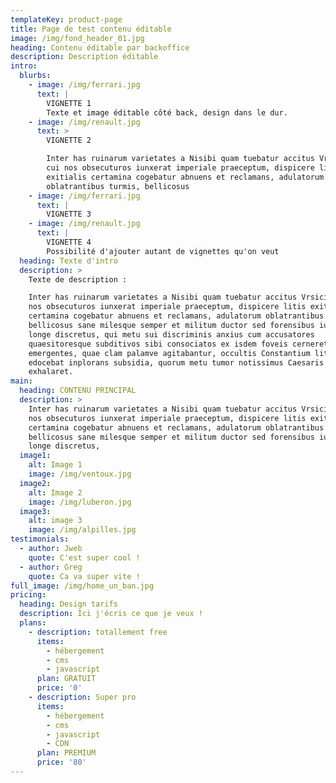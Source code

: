 ```yaml
---
templateKey: product-page
title: Page de test contenu éditable
image: /img/fond_header_01.jpg
heading: Contenu éditable par backoffice
description: Description éditable
intro:
  blurbs:
    - image: /img/ferrari.jpg
      text: |
        VIGNETTE 1
        Texte et image éditable côté back, design dans le dur.
    - image: /img/renault.jpg
      text: >
        VIGNETTE 2

        Inter has ruinarum varietates a Nisibi quam tuebatur accitus Vrsicinus,
        cui nos obsecuturos iunxerat imperiale praeceptum, dispicere litis
        exitialis certamina cogebatur abnuens et reclamans, adulatorum
        oblatrantibus turmis, bellicosus 
    - image: /img/ferrari.jpg
      text: |
        VIGNETTE 3
    - image: /img/renault.jpg
      text: |
        VIGNETTE 4
        Possibilité d'ajouter autant de vignettes qu'on veut
  heading: Texte d'intro
  description: >
    Texte de description : 

    Inter has ruinarum varietates a Nisibi quam tuebatur accitus Vrsicinus, cui
    nos obsecuturos iunxerat imperiale praeceptum, dispicere litis exitialis
    certamina cogebatur abnuens et reclamans, adulatorum oblatrantibus turmis,
    bellicosus sane milesque semper et militum ductor sed forensibus iurgiis
    longe discretus, qui metu sui discriminis anxius cum accusatores
    quaesitoresque subditivos sibi consociatos ex isdem foveis cerneret
    emergentes, quae clam palamve agitabantur, occultis Constantium litteris
    edocebat inplorans subsidia, quorum metu tumor notissimus Caesaris
    exhalaret.
main:
  heading: CONTENU PRINCIPAL
  description: >
    Inter has ruinarum varietates a Nisibi quam tuebatur accitus Vrsicinus, cui
    nos obsecuturos iunxerat imperiale praeceptum, dispicere litis exitialis
    certamina cogebatur abnuens et reclamans, adulatorum oblatrantibus turmis,
    bellicosus sane milesque semper et militum ductor sed forensibus iurgiis
    longe discretus, 
  image1:
    alt: Image 1
    image: /img/ventoux.jpg
  image2:
    alt: Image 2
    image: /img/luberon.jpg
  image3:
    alt: image 3
    image: /img/alpilles.jpg
testimonials:
  - author: Jweb
    quote: C'est super cool !
  - author: Greg
    quote: Ca va super vite !
full_image: /img/home_un_ban.jpg
pricing:
  heading: Design tarifs
  description: Ici j'écris ce que je veux !
  plans:
    - description: totallement free
      items:
        - hébergement
        - cms
        - javascript
      plan: GRATUIT
      price: '0'
    - description: Super pro
      items:
        - hébergement
        - cms
        - javascript
        - CDN
      plan: PREMIUM
      price: '80'
---
```


